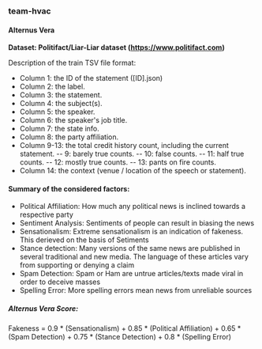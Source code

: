 ### team-hvac

#### Alternus Vera
**Dataset: Politifact/Liar-Liar dataset (https://www.politifact.com)**

Description of the train TSV file format:
- Column 1: the ID of the statement ([ID].json)
- Column 2: the label.
- Column 3: the statement.
- Column 4: the subject(s).
- Column 5: the speaker.
- Column 6: the speaker's job title.
- Column 7: the state info.
- Column 8: the party affiliation.
- Column 9-13: the total credit history count, including the current statement.
  -- 9: barely true counts.
  -- 10: false counts.
  -- 11: half true counts.
  -- 12: mostly true counts.
  -- 13: pants on fire counts.
- Column 14: the context (venue / location of the speech or statement).

#### Summary of the considered factors:
* Political Affiliation: How much any political news is inclined towards a respective party
* Sentiment Analysis: Sentiments of people can result in biasing the news
* Sensationalism: Extreme sensationalism is an indication of fakeness. This derieved on the basis of Setiments
* Stance detection: Many versions of the same news are published in several traditional and new media. The language of these articles vary from supporting or denying a claim
* Spam Detection: Spam or Ham are untrue articles/texts made viral in order to deceive masses
* Spelling Error: More spelling errors mean news from unreliable sources

##### Alternus Vera Score:
Fakeness = 0.9 * (Sensationalism) + 0.85 * (Political Affiliation) + 0.65 * (Spam Detection) + 0.75  * (Stance Detection) + 0.8 * (Spelling Error)	
